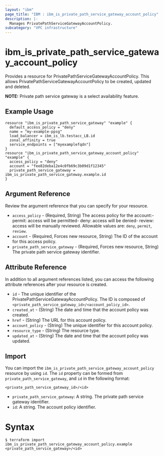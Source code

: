 ```yaml
---
layout: "ibm"
page_title: "IBM : ibm_is_private_path_service_gateway_account_policy"
description: |-
  Manages PrivatePathServiceGatewayAccountPolicy.
subcategory: "VPC infrastructure"
---
```


# ibm_is_private_path_service_gateway_account_policy

Provides a resource for PrivatePathServiceGatewayAccountPolicy. This allows PrivatePathServiceGatewayAccountPolicy to be created, updated and deleted.

**NOTE:** 
Private path service gateway is a select availability feature.

## Example Usage

```hcl
resource "ibm_is_private_path_service_gateway" "example" {
  default_access_policy = "deny"
  name = "my-example-ppsg"
  load_balancer = ibm_is_lb.testacc_LB.id
  zonal_affinity = true
  service_endpoints = ["myexamplefqdn"]
}
resource "ibm_is_private_path_service_gateway_account_policy" "example" {
  access_policy = "deny"
  account = "fee82deba12e4c0fb69c3b09d1f12345"
  private_path_service_gateway = ibm_is_private_path_service_gateway.example.id
}
```

## Argument Reference

Review the argument reference that you can specify for your resource.

- `access_policy` - (Required, String) The access policy for the account:- permit: access will be permitted- deny:  access will be denied- review: access will be manually reviewed. Allowable values are: `deny`, `permit`, `review`. 
- `account` - (Required, Forces new resource, String) The ID of the account for this access policy.
- `private_path_service_gateway` - (Required, Forces new resource, String) The private path service gateway identifier.

## Attribute Reference

In addition to all argument references listed, you can access the following attribute references after your resource is created.

- `id` - The unique identifier of the PrivatePathServiceGatewayAccountPolicy. The ID is composed of `<private_path_service_gateway_id>/<account_policy_id>`.
- `created_at` - (String) The date and time that the account policy was created.
- `href` - (String) The URL for this account policy.
- `account_policy` - (String) The unique identifier for this account policy.
- `resource_type` - (String) The resource type.
- `updated_at` - (String) The date and time that the account policy was updated.


## Import

You can import the `ibm_is_private_path_service_gateway_account_policy` resource by using `id`.
The `id` property can be formed from `private_path_service_gateway`, and `id` in the following format:

```
<private_path_service_gateway_id>/<id>
```
- `private_path_service_gateway`: A string. The private path service gateway identifier.
- `id`: A string. The account policy identifier.

# Syntax
```
$ terraform import ibm_is_private_path_service_gateway_account_policy.example <private_path_service_gateway>/<id>
```
